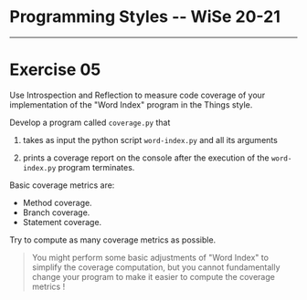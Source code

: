 # Programming Styles -- WiSe 20-21
---------

# Exercise 05

Use Introspection and Reflection to measure code coverage of your implementation of the "Word Index" program in the Things style.

Develop a program called `coverage.py` that 

1. takes as input the python script `word-index.py` and all its arguments

2. prints a coverage report on the console after the execution of the `word-index.py` program terminates.


Basic coverage metrics are:

  - Method coverage.
  - Branch coverage.
  - Statement coverage.

Try to compute as many coverage metrics as possible.

> You might perform some basic adjustments of "Word Index" to simplify the coverage
computation, but you cannot fundamentally change your program to make it easier to compute the coverage metrics !
